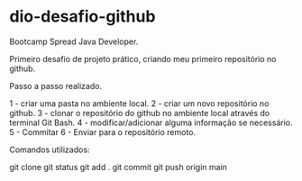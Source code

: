 # dio-desafio-github
Bootcamp Spread Java Developer. 

Primeiro desafio de projeto prático, criando meu primeiro repositório no github.

Passo a passo realizado.

1 - criar uma pasta no ambiente local.
2 - criar um novo repositório no github.
3 - clonar o repositório do github no ambiente local através do terminal Git Bash.
4 - modificar/adicionar alguma informação se necessário.
5 - Commitar
6 - Enviar para o repositório remoto.

Comandos utilizados:

git clone
git status
git add . 
git commit
git push origin main
